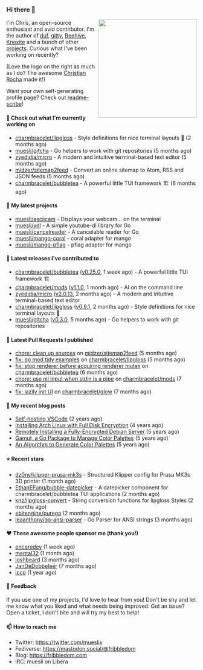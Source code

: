 ### Hi there 👋

<img align="right" src="https://raw.githubusercontent.com/muesli/muesli/master/assets/termenv.png" width="260">

I'm Chris, an open-source enthusiast and avid contributor. I'm the author of [duf](https://github.com/muesli/duf),
[gitty](https://github.com/muesli/gitty), [Beehive](https://github.com/muesli/beehive), [Knoxite](https://github.com/knoxite/knoxite)
 and a bunch of other [projects](https://fribbledom.com/projects/). Curious what I've been working on recently?

(Love the logo on the right as much as I do? The awesome [Christian Rocha](https://github.com/meowgorithm/) made it!)

Want your own self-generating profile page? Check out [readme-scribe](https://github.com/muesli/readme-scribe)!

#### 👷 Check out what I'm currently working on

- [charmbracelet/lipgloss](https://github.com/charmbracelet/lipgloss) - Style definitions for nice terminal layouts 👄 (2 months ago)
- [muesli/gitcha](https://github.com/muesli/gitcha) - Go helpers to work with git repositories (5 months ago)
- [zyedidia/micro](https://github.com/zyedidia/micro) - A modern and intuitive terminal-based text editor (5 months ago)
- [midzer/sitemap2feed](https://github.com/midzer/sitemap2feed) - Convert an online sitemap to Atom, RSS and JSON feeds (5 months ago)
- [charmbracelet/bubbletea](https://github.com/charmbracelet/bubbletea) - A powerful little TUI framework 🏗 (6 months ago)

#### 🌱 My latest projects

- [muesli/asciicam](https://github.com/muesli/asciicam) - Displays your webcam... on the terminal
- [muesli/ydl](https://github.com/muesli/ydl) - A simple youtube-dl library for Go
- [muesli/cancelreader](https://github.com/muesli/cancelreader) - A cancelable reader for Go
- [muesli/mango-coral](https://github.com/muesli/mango-coral) - coral adapter for mango
- [muesli/mango-pflag](https://github.com/muesli/mango-pflag) - pflag adapter for mango

#### 🔭 Latest releases I've contributed to

- [charmbracelet/bubbletea](https://github.com/charmbracelet/bubbletea) ([v0.25.0](https://github.com/charmbracelet/bubbletea/releases/tag/v0.25.0), 1 week ago) - A powerful little TUI framework 🏗
- [charmbracelet/mods](https://github.com/charmbracelet/mods) ([v1.1.0](https://github.com/charmbracelet/mods/releases/tag/v1.1.0), 1 month ago) - AI on the command line
- [zyedidia/micro](https://github.com/zyedidia/micro) ([v2.0.13](https://github.com/zyedidia/micro/releases/tag/v2.0.13), 2 months ago) - A modern and intuitive terminal-based text editor
- [charmbracelet/lipgloss](https://github.com/charmbracelet/lipgloss) ([v0.9.1](https://github.com/charmbracelet/lipgloss/releases/tag/v0.9.1), 2 months ago) - Style definitions for nice terminal layouts 👄
- [muesli/gitcha](https://github.com/muesli/gitcha) ([v0.3.0](https://github.com/muesli/gitcha/releases/tag/v0.3.0), 5 months ago) - Go helpers to work with git repositories

#### 🔨 Latest Pull Requests I published

- [chore: clean up sources](https://github.com/midzer/sitemap2feed/pull/4) on [midzer/sitemap2feed](https://github.com/midzer/sitemap2feed) (5 months ago)
- [fix: go mod tidy examples](https://github.com/charmbracelet/lipgloss/pull/203) on [charmbracelet/lipgloss](https://github.com/charmbracelet/lipgloss) (5 months ago)
- [fix: stop renderer before acquiring renderer mutex](https://github.com/charmbracelet/bubbletea/pull/757) on [charmbracelet/bubbletea](https://github.com/charmbracelet/bubbletea) (6 months ago)
- [chore: use nil input when stdin is a pipe](https://github.com/charmbracelet/mods/pull/38) on [charmbracelet/mods](https://github.com/charmbracelet/mods) (7 months ago)
- [fix: lazily init UI](https://github.com/charmbracelet/glow/pull/494) on [charmbracelet/glow](https://github.com/charmbracelet/glow) (7 months ago)

#### 📜 My recent blog posts

- [Self-hosting VSCode](https://fribbledom.com/posts/selfhosting-vscode/) (2 years ago)
- [Installing Arch Linux with Full Disk Encryption](https://fribbledom.com/posts/encrypted-arch-install/) (4 years ago)
- [Remotely Installing a Fully-Encrypted Debian Server](https://fribbledom.com/posts/encrypted-remote-debian-install/) (5 years ago)
- [Gamut, a Go Package to Manage Color Palettes](https://fribbledom.com/posts/gamut-package-to-handle-color-palettes/) (5 years ago)
- [An Algorithm to Generate Color Palettes](https://fribbledom.com/posts/an-algorithm-to-generate-color-palettes/) (5 years ago)

#### ⭐ Recent stars

- [dz0ny/klipper-prusa-mk3s](https://github.com/dz0ny/klipper-prusa-mk3s) - Structured Klipper config for Prusa MK3s 3D printer (1 month ago)
- [EthanEFung/bubble-datepicker](https://github.com/EthanEFung/bubble-datepicker) - A datepicker component for charmbracelet/bubbletea TUI applications (2 months ago)
- [knz/lipgloss-convert](https://github.com/knz/lipgloss-convert) - String conversion functions for lipgloss Styles (2 months ago)
- [ebitengine/purego](https://github.com/ebitengine/purego) (2 months ago)
- [leaanthony/go-ansi-parser](https://github.com/leaanthony/go-ansi-parser) - Go Parser for ANSI strings (3 months ago)

#### ❤️ These awesome people sponsor me (thank you!)

- [encoredev](https://github.com/encoredev) (1 week ago)
- [mental32](https://github.com/mental32) (1 month ago)
- [joshbeard](https://github.com/joshbeard) (3 months ago)
- [JanDeDobbeleer](https://github.com/JanDeDobbeleer) (7 months ago)
- [icco](https://github.com/icco) (1 year ago)

#### 💬 Feedback

If you use one of my projects, I'd love to hear from you! Don't be shy and let me know what you liked
and what needs being improved. Got an issue? Open a ticket, I don't bite and will try my best to help!

#### 📫 How to reach me

- Twitter: https://twitter.com/mueslix
- Fediverse: https://mastodon.social/@fribbledom
- Blog: https://fribbledom.com
- IRC: muesli on Libera
